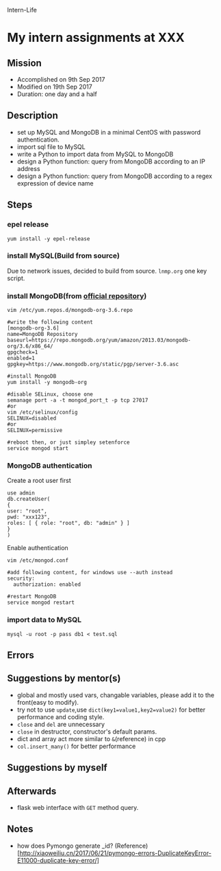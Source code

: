 Intern-Life
# My intern assignments at XXX

## Mission 
* Accomplished on 9th Sep 2017
* Modified on 19th Sep 2017
* Duration: one day and a half


## Description
* set up MySQL and MongoDB in a minimal CentOS with password authentication.
* import sql file to MySQL
* write a Python to import data from MySQL to MongoDB
* design a Python function: query from MongoDB according to an IP address
* design a Python function: query from MongoDB according to a regex expression of device name


## Steps
### epel release
`yum install -y epel-release`
### install MySQL(Build from source)
Due to network issues, decided to build from source. `lnmp.org` one key script.
### install MongoDB(from [official repository](https://docs.mongodb.com/master/tutorial/install-mongodb-on-red-hat/))
```
vim /etc/yum.repos.d/mongodb-org-3.6.repo

#write the following content
[mongodb-org-3.6]
name=MongoDB Repository
baseurl=https://repo.mongodb.org/yum/amazon/2013.03/mongodb-org/3.6/x86_64/
gpgcheck=1
enabled=1
gpgkey=https://www.mongodb.org/static/pgp/server-3.6.asc

#install MongoDB
yum install -y mongodb-org

#disable SELinux, choose one
semanage port -a -t mongod_port_t -p tcp 27017
#or
vim /etc/selinux/config
SELINUX=disabled
#or
SELINUX=permissive

#reboot then, or just simpley setenforce 
service mongod start
```
### MongoDB authentication
Create a root user first
```
use admin
db.createUser(
{
user: "root",
pwd: "xxx123",
roles: [ { role: "root", db: "admin" } ]
}
)
```
Enable authentication
```
vim /etc/mongod.conf

#add following content, for windows use --auth instead
security:
  authorization: enabled
  
#restart MongoDB
service mongod restart
```
### import data to MySQL
`mysql -u root -p pass db1 < test.sql`


## Errors


## Suggestions by mentor(s)
* global and mostly used vars, changable variables, please add it to the front(easy to modify).
* try not to use `update`,use `dict(key1=value1,key2=value2)` for better performance and coding style.
* `close` and `del` are unnecessary
* `close` in destructor, constructor's default params.
* dict and array act more similar to `&`(reference) in cpp
* `col.insert_many()` for better performance

## Suggestions by myself


## Afterwards
* flask web interface with `GET` method query.

## Notes
* how does Pymongo generate _id? (Reference)[http://xiaoweiliu.cn/2017/06/21/pymongo-errors-DuplicateKeyError-E11000-duplicate-key-error/]